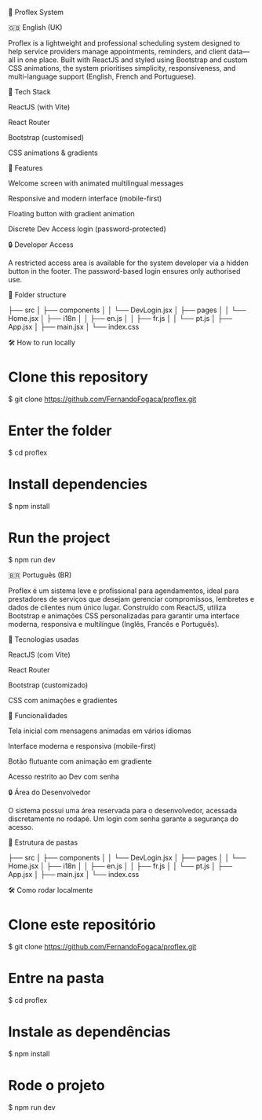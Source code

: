 📘 Proflex System

🇬🇧 English (UK)

Proflex is a lightweight and professional scheduling system designed to help service providers manage appointments, reminders, and client data—all in one place. Built with ReactJS and styled using Bootstrap and custom CSS animations, the system prioritises simplicity, responsiveness, and multi-language support (English, French and Portuguese).

🔧 Tech Stack

ReactJS (with Vite)

React Router

Bootstrap (customised)

CSS animations & gradients

🚀 Features

Welcome screen with animated multilingual messages

Responsive and modern interface (mobile-first)

Floating button with gradient animation

Discrete Dev Access login (password-protected)

🔒 Developer Access

A restricted access area is available for the system developer via a hidden button in the footer. The password-based login ensures only authorised use.

📂 Folder structure

├── src
│   ├── components
│   │   └── DevLogin.jsx
│   ├── pages
│   │   └── Home.jsx
│   ├── i18n
│   │   ├── en.js
│   │   ├── fr.js
│   │   └── pt.js
│   ├── App.jsx
│   ├── main.jsx
│   └── index.css

🛠️ How to run locally

# Clone this repository
$ git clone https://github.com/FernandoFogaca/proflex.git

# Enter the folder
$ cd proflex

# Install dependencies
$ npm install

# Run the project
$ npm run dev

🇧🇷 Português (BR)

Proflex é um sistema leve e profissional para agendamentos, ideal para prestadores de serviços que desejam gerenciar compromissos, lembretes e dados de clientes num único lugar. Construído com ReactJS, utiliza Bootstrap e animações CSS personalizadas para garantir uma interface moderna, responsiva e multilíngue (Inglês, Francês e Português).

🔧 Tecnologias usadas

ReactJS (com Vite)

React Router

Bootstrap (customizado)

CSS com animações e gradientes

🚀 Funcionalidades

Tela inicial com mensagens animadas em vários idiomas

Interface moderna e responsiva (mobile-first)

Botão flutuante com animação em gradiente

Acesso restrito ao Dev com senha

🔒 Área do Desenvolvedor

O sistema possui uma área reservada para o desenvolvedor, acessada discretamente no rodapé. Um login com senha garante a segurança do acesso.

📂 Estrutura de pastas

├── src
│   ├── components
│   │   └── DevLogin.jsx
│   ├── pages
│   │   └── Home.jsx
│   ├── i18n
│   │   ├── en.js
│   │   ├── fr.js
│   │   └── pt.js
│   ├── App.jsx
│   ├── main.jsx
│   └── index.css

🛠️ Como rodar localmente

# Clone este repositório
$ git clone https://github.com/FernandoFogaca/proflex.git

# Entre na pasta
$ cd proflex

# Instale as dependências
$ npm install

# Rode o projeto
$ npm run dev

